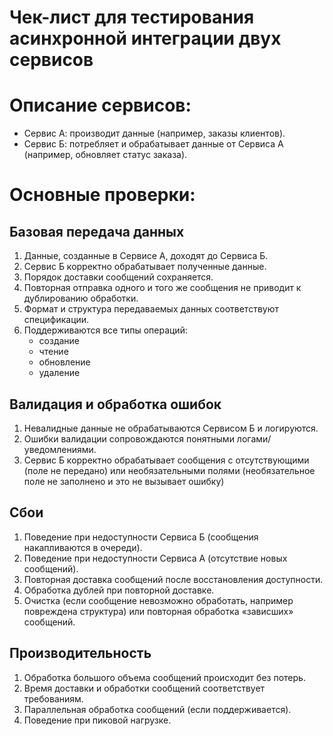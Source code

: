 # Чек-лист для тестирования асинхронной интеграции двух сервисов

# Описание сервисов:
- Сервис А: производит данные (например, заказы клиентов).
- Сервис Б: потребляет и обрабатывает данные от Сервиса А (например, обновляет статус заказа).

# Основные проверки:
## Базовая передача данных
1. Данные, созданные в Сервисе А, доходят до Сервиса Б.
2. Сервис Б корректно обрабатывает полученные данные.
3. Порядок доставки сообщений сохраняется.
4. Повторная отправка одного и того же сообщения не приводит к
дублированию обработки.
5. Формат и структура передаваемых данных соответствуют спецификации.
6. Поддерживаются все типы операций:
   - создание
   - чтение
   - обновление
   - удаление

## Валидация и обработка ошибок
1. Невалидные данные не обрабатываются Сервисом Б и логируются.
2. Ошибки валидации сопровождаются понятными логами/уведомлениями.
3. Сервис Б корректно обрабатывает сообщения с отсутствующими (поле не
передано) или необязательными полями (необязательное поле не
заполнено и это не вызывает ошибку)
## Сбои
1. Поведение при недоступности Сервиса Б (сообщения накапливаются в
очереди).
2. Поведение при недоступности Сервиса А (отсутствие новых сообщений).
3. Повторная доставка сообщений после восстановления доступности.
4. Обработка дублей при повторной доставке.
5. Очистка (если сообщение невозможно обработать, например
повреждена структура) или повторная обработка «зависших»
сообщений.
## Производительность
1. Обработка большого объема сообщений происходит без потерь.
2. Время доставки и обработки сообщений соответствует требованиям.
3. Параллельная обработка сообщений (если поддерживается).
4. Поведение при пиковой нагрузке.
